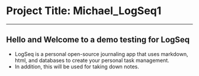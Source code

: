 # Project Title: Michael_LogSeq1
---
## Hello and Welcome to a demo testing for LogSeq
- LogSeq is a personal open-source journaling app that uses markdown, html, and databases to create your personal task management.
- In addition, this will be used for taking down notes.
